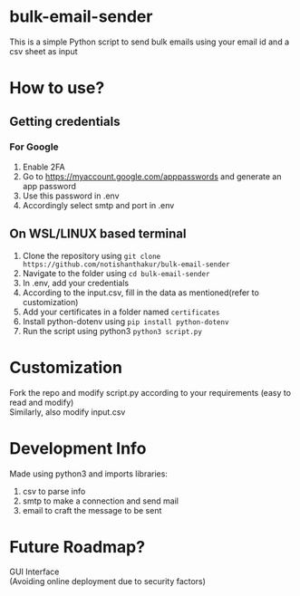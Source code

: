 # bulk-email-sender
This is a simple Python script to send bulk emails using your email id and a csv sheet as input

# How to use?
## Getting credentials
### For Google
  1. Enable 2FA
  2. Go to https://myaccount.google.com/apppasswords and generate an app password
  3. Use this password in .env
  4. Accordingly select smtp and port in .env
  
## On WSL/LINUX based terminal
  1. Clone the repository using `git clone https://github.com/notishanthakur/bulk-email-sender`
  2. Navigate to the folder using `cd bulk-email-sender`
  3. In .env, add your credentials
  4. According to the input.csv, fill in the data as mentioned(refer to customization)
  5. Add your certificates in a folder named `certificates`
  6. Install python-dotenv using `pip install python-dotenv`
  7. Run the script using python3 `python3 script.py`

# Customization
  Fork the repo and modify script.py according to your requirements (easy to read and modify) <br>
  Similarly, also modify input.csv

# Development Info
Made using python3 and imports libraries: 
  1. csv to parse info
  2. smtp to make a connection and send mail
  3. email to craft the message to be sent

# Future Roadmap?
GUI Interface <br>
(Avoiding online deployment due to security factors)
